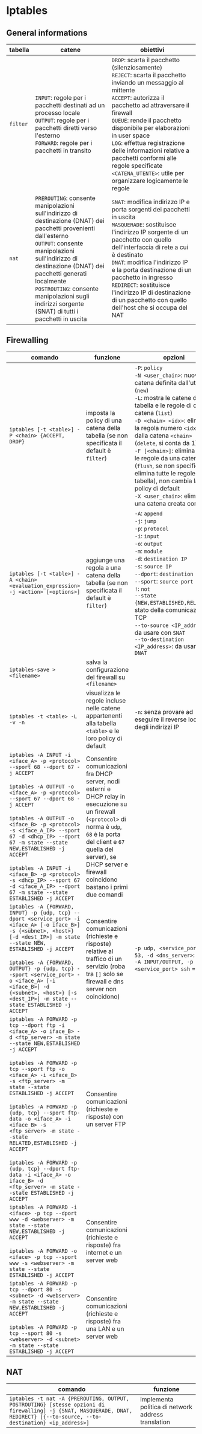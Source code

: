 
# Iptables

## General informations

| tabella  | catene                                                                                                                                                                                                                                                                                                                                | obiettivi                                                                                                                                                                                                                                                                                                                                                                                                                                  |
| -------- | ------------------------------------------------------------------------------------------------------------------------------------------------------------------------------------------------------------------------------------------------------------------------------------------------------------------------------------- | ------------------------------------------------------------------------------------------------------------------------------------------------------------------------------------------------------------------------------------------------------------------------------------------------------------------------------------------------------------------------------------------------------------------------------------------ |
| `filter` | `INPUT`: regole per i pacchetti destinati ad un processo locale<br>`OUTPUT`: regole per i pacchetti diretti verso l'esterno<br>`FORWARD`: regole per i pacchetti in transito                                                                                                                                                          | `DROP`: scarta il pacchetto (silenziosamente)<br> `REJECT`: scarta il pacchetto inviando un messaggio al mittente<br> `ACCEPT`: autorizza il pacchetto ad attraversare il firewall<br> `QUEUE`: rende il pacchetto disponibile per elaborazioni in user space<br> `LOG`: effettua registrazione delle informazioni relative a pacchetti conformi alle regole specificate<br>`<CATENA_UTENTE>`: utile per organizzare logicamente le regole |
| `nat`    | `PREROUTING`: consente manipolazioni sull'indirizzo di destinazione (DNAT) dei pacchetti provenienti dall'esterno<br>`OUTPUT`: consente manipolazioni sull'indirizzo di destinazione (DNAT) dei pacchetti generati localmente<br>`POSTROUTING`: consente manipolazioni sugli indirizzi sorgente (SNAT) di tutti i pacchetti in uscita | `SNAT`: modifica indirizzo IP e porta sorgenti dei pacchetti in uscita<br>`MASQUERADE`: sostituisce l'indirizzo IP sorgente di un pacchetto con quello dell'interfaccia di rete a cui è destinato<br>`DNAT`: modifica l'indirizzo IP e la porta destinazione di un pacchetto in ingresso<br>`REDIRECT`: sostituisce l'indirizzo IP di destinazione di un pacchetto con quello dell'host che si occupa del NAT                              |


## Firewalling

| comando                                                                                                                                                                                                                                                                                                                                                                                                                                                                                                                                                        | funzione                                                                                                                                                                                                                                                | opzioni                                                                                                                                                                                                                                                                                                                                                                                                                                                                                    |
| -------------------------------------------------------------------------------------------------------------------------------------------------------------------------------------------------------------------------------------------------------------------------------------------------------------------------------------------------------------------------------------------------------------------------------------------------------------------------------------------------------------------------------------------------------------- | ------------------------------------------------------------------------------------------------------------------------------------------------------------------------------------------------------------------------------------------------------- | ------------------------------------------------------------------------------------------------------------------------------------------------------------------------------------------------------------------------------------------------------------------------------------------------------------------------------------------------------------------------------------------------------------------------------------------------------------------------------------------ |
| `iptables [-t <table>] -P <chain> {ACCEPT, DROP}`                                                                                                                                                                                                                                                                                                                                                                                                                                                                                                              | imposta la policy di una catena della tabella (se non specificata il default è `filter`)                                                                                                                                                                | `-P`: `policy`<br>`-N <user_chain>`: nuova catena definita dall'utente (`new`)<br>`-L`: mostra le catene della tabella e le regole di ogni catena (`list`)<br>`-D <chain> <idx>`: elimina la regola numero `<idx>` dalla catena `<chain>` (`delete`, si conta da 1)<br>`-F [<chain>]`: elimina tutte le regole da una catena (`flush`, se non specificata elimina tutte le regole della tabella), non cambia la policy di default<br>`-X <user_chain>`: elimina una catena creata con `-N` |
| `iptables [-t <table>] -A <chain> <evaluation_expression> -j <action> [<options>]`                                                                                                                                                                                                                                                                                                                                                                                                                                                                             | aggiunge una regola a una catena della tabella (se non specificata il default è `filter`)                                                                                                                                                               | `-A`: `append`<br>`-j`: `jump`<br>`-p`: `protocol`<br>`-i`: `input`<br>`-o`: `output`<br>`-m`: `module`<br>`-d`: `destination IP`<br>`-s`: `source IP`<br>`--dport`: `destination port`<br>`--sport`: `source port`<br>`!`: `not`<br>`--state {NEW,ESTABLISHED,RELATED}`: stato della comunicazione TCP<br>`--to-source <IP_address>`: da usare con `SNAT`<br>`--to-destination <IP_address>`: da usare con `DNAT`                                                                         |
| `iptables-save > <filename>`                                                                                                                                                                                                                                                                                                                                                                                                                                                                                                                                   | salva la configurazione del firewall su `<filename>`                                                                                                                                                                                                    |                                                                                                                                                                                                                                                                                                                                                                                                                                                                                            |
| `iptables -t <table> -L -v -n`                                                                                                                                                                                                                                                                                                                                                                                                                                                                                                                                 | visualizza le regole incluse nelle catene appartenenti alla tabella `<table>` e le loro policy di default                                                                                                                                               | `-n`: senza provare ad eseguire il reverse lookup degli indirizzi IP                                                                                                                                                                                                                                                                                                                                                                                                                       |
| `iptables -A INPUT -i <iface_A> -p <protocol> --sport 68 --dport 67 -j ACCEPT`<br><br>`iptables -A OUTPUT -o <iface_A> -p <protocol> --sport 67 --dport 68 -j ACCEPT`<br><br>`iptables -A OUTPUT -o <iface_B> -p <protocol> -s <iface_A_IP> --sport 67 -d <dhcp_IP> --dport 67 -m state --state NEW,ESTABLISHED -j ACCEPT`<br><br>`iptables -A INPUT -i <iface_B> -p <protocol> -s <dhcp_IP> --sport 67 -d <iface_A_IP> --dport 67 -m state --state ESTABLISHED -j ACCEPT`                                                                                     | Consentire comunicazioni fra DHCP server, nodi esterni e DHCP relay in esecuzione su un firewall (`<protocol>` di norma è `udp`, `68` è la porta del client e `67` quella del server), se DHCP server e firewall coincidono bastano i primi due comandi |                                                                                                                                                                                                                                                                                                                                                                                                                                                                                            |
| `iptables -A {FORWARD, INPUT} -p {udp, tcp} --dport <service_port> -i <iface_A> [-o iface_B>] -s {<subnet>, <host>} [-d <dest_IP>] -m state --state NEW, ESTABLISHED -j ACCEPT`<br><br>`iptables -A {FORWARD, OUTPUT} -p {udp, tcp} --sport <service_port> -o <iface_A> [-i <iface_B>] -d {<subnet>, <host>} [-s <dest_IP>] -m state --state ESTABLISHED -j ACCEPT`<br>                                                                                                                                                                                        | Consentire comunicazioni (richieste e risposte) relative al traffico di un servizio (roba tra `[]` solo se firewall e dns server non coincidono)                                                                                                        | `-p udp, <service_port> 53, -d <dns_server>`: DNS<br>`-A INPUT/OUTPUT, -p tcp, <service_port> ssh` = ssh                                                                                                                                                                                                                                                                                                                                                                                   |
| `iptables -A FORWARD -p tcp --dport ftp -i <iface_A> -o iface_B> -d <ftp_server> -m state --state NEW,ESTABLISHED -j ACCEPT`<br><br>`iptables -A FORWARD -p tcp --sport ftp -o <iface_A> -i <iface_B> -s <ftp_server> -m state --state ESTABLISHED -j ACCEPT`<br><br>`iptables -A FORWARD -p {udp, tcp} --sport ftp-data -o <iface_A> -i <iface_B> -s <ftp_server> -m state --state RELATED,ESTABLISHED -j ACCEPT`<br><br>`iptables -A FORWARD -p {udp, tcp} --dport ftp-data -i <iface_A> -o iface_B> -d <ftp_server> -m state --state ESTABLISHED -j ACCEPT` | Consentire comunicazioni (richieste e risposte) con un server FTP                                                                                                                                                                                       |                                                                                                                                                                                                                                                                                                                                                                                                                                                                                            |
| `iptables -A FORWARD -i <iface> -p tcp --dport www -d <webserver> -m state --state NEW,ESTABLISHED -j ACCEPT`<br><br>`iptables -A FORWARD -o <iface> -p tcp --sport www -s <webserver> -m state --state ESTABLISHED -j ACCEPT`                                                                                                                                                                                                                                                                                                                                 | Consentire comunicazioni (richieste e risposte) fra internet e un server web                                                                                                                                                                            |                                                                                                                                                                                                                                                                                                                                                                                                                                                                                            |
| `iptables -A FORWARD -p tcp --dport 80 -s <subnet> -d <webserver> -m state --state NEW,ESTABLISHED -j ACCEPT`<br><br>`iptables -A FORWARD -p tcp --sport 80 -s <webserver> -d <subnet> -m state --state ESTABLISHED -j ACCEPT`                                                                                                                                                                                                                                                                                                                                 | Consentire comunicazioni (richieste e risposte) fra una LAN e un server web                                                                                                                                                                             |                                                                                                                                                                                                                                                                                                                                                                                                                                                                                            |

## NAT

| comando                                                                                                                                                                     | funzione                                           |
| --------------------------------------------------------------------------------------------------------------------------------------------------------------------------- | -------------------------------------------------- |
| `iptables -t nat -A {PREROUTING, OUTPUT, POSTROUTING} [stesse opzioni di firewalling] -j {SNAT, MASQUERADE, DNAT, REDIRECT} [{--to-source, --to-destination} <ip_address>]` | implementa politica di network address translation |
